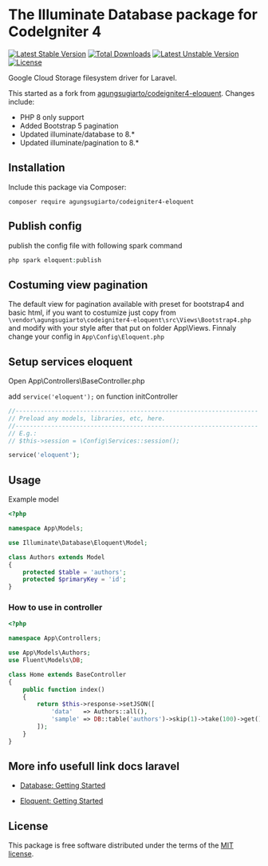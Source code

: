 # The Illuminate Database package for CodeIgniter 4

[![Latest Stable Version](https://poser.pugx.org/agungsugiarto/codeigniter4-eloquent/v)](https://packagist.org/packages/agungsugiarto/codeigniter4-eloquent)
[![Total Downloads](https://poser.pugx.org/agungsugiarto/codeigniter4-eloquent/downloads)](https://packagist.org/packages/agungsugiarto/codeigniter4-eloquent)
[![Latest Unstable Version](https://poser.pugx.org/agungsugiarto/codeigniter4-eloquent/v/unstable)](https://packagist.org/packages/agungsugiarto/codeigniter4-eloquent)
[![License](https://poser.pugx.org/agungsugiarto/codeigniter4-eloquent/license)](https://packagist.org/packages/agungsugiarto/codeigniter4-eloquent)

Google Cloud Storage filesystem driver for Laravel.

This started as a fork from [agungsugiarto/codeigniter4-eloquent](https://github.com/agungsugiarto/codeigniter4-eloquent). Changes include:

- PHP 8 only support
- Added Bootstrap 5 pagination
- Updated illuminate/database to 8.*
- Updated illuminate/pagination to 8.*

## Installation

Include this package via Composer:

```console
composer require agungsugiarto/codeigniter4-eloquent
```

## Publish config
publish the config file with following spark command
```php
php spark eloquent:publish
```

## Costuming view pagination
The default view for pagination available with preset for bootstrap4 and basic html, if you want to costumize
just copy from `\vendor\agungsugiarto\codeigniter4-eloquent\src\Views\Bootstrap4.php` and modify with your style after that put on folder App\Views. Finnaly change your config in `App\Config\Eloquent.php`

## Setup services eloquent
Open App\Controllers\BaseController.php

add `service('eloquent');` on function initController
```php
//--------------------------------------------------------------------
// Preload any models, libraries, etc, here.
//--------------------------------------------------------------------
// E.g.:
// $this->session = \Config\Services::session();

service('eloquent');
```
## Usage

Example model
```php
<?php

namespace App\Models;

use Illuminate\Database\Eloquent\Model;

class Authors extends Model
{
    protected $table = 'authors';
    protected $primaryKey = 'id';
}

```

### How to use in controller
```php
<?php 

namespace App\Controllers;

use App\Models\Authors;
use Fluent\Models\DB;

class Home extends BaseController
{
	public function index()
	{
		return $this->response->setJSON([
			'data'   => Authors::all(),
			'sample' => DB::table('authors')->skip(1)->take(100)->get(),
		]);
	}
}

```

## More info usefull link docs laravel
- [Database: Getting Started](https://laravel.com/docs/7.x/database)

- [Eloquent: Getting Started](https://laravel.com/docs/7.x/eloquent)

## License

This package is free software distributed under the terms of the [MIT license](LICENSE.md).
